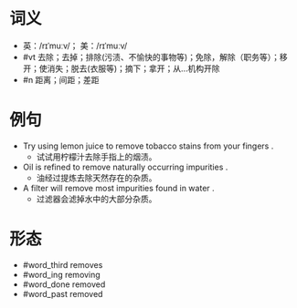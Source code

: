 # 词义
- 英：/rɪˈmuːv/； 美：/rɪˈmuːv/
- #vt 去除；去掉；排除(污渍、不愉快的事物等)；免除，解除（职务等）；移开；使消失；脱去(衣服等)；摘下；拿开；从…机构开除
- #n 距离；间距；差距
# 例句
- Try using lemon juice to remove tobacco stains from your fingers .
	- 试试用柠檬汁去除手指上的烟渍。
- Oil is refined to remove naturally occurring impurities .
	- 油经过提炼去除天然存在的杂质。
- A filter will remove most impurities found in water .
	- 过滤器会滤掉水中的大部分杂质。
# 形态
- #word_third removes
- #word_ing removing
- #word_done removed
- #word_past removed
